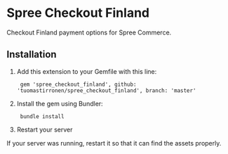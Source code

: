 # Spree Checkout Finland

Checkout Finland payment options for Spree Commerce.

## Installation

1. Add this extension to your Gemfile with this line:
        
        gem 'spree_checkout_finland', github: 'tuomastirronen/spree_checkout_finland', branch: 'master'

2. Install the gem using Bundler:

        bundle install

4. Restart your server

If your server was running, restart it so that it can find the assets properly.
